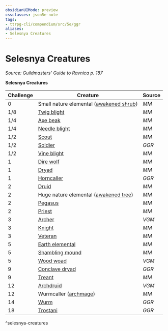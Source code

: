 ```yaml
---
obsidianUIMode: preview
cssclasses: json5e-note
tags:
- ttrpg-cli/compendium/src/5e/ggr
aliases:
- Selesnya Creatures
---
```

# Selesnya Creatures
*Source: Guildmasters' Guide to Ravnica p. 187* 

**Selesnya Creatures**

| Challenge | Creature | Source |
|-----------|----------|--------|
| 0 | Small nature elemental ([awakened shrub](Інструменти%20ДМ/CLI/bestiary/plant/awakened-shrub-xmm.md)) | *MM* |
| 1/8 | [Twig blight](Інструменти%20ДМ/CLI/bestiary/plant/twig-blight-xmm.md) | *MM* |
| 1/4 | [Axe beak](Інструменти%20ДМ/CLI/bestiary/monstrosity/axe-beak-xmm.md) | *MM* |
| 1/4 | [Needle blight](Інструменти%20ДМ/CLI/bestiary/plant/needle-blight-xmm.md) | *MM* |
| 1/2 | [Scout](Інструменти%20ДМ/CLI/bestiary/humanoid/scout-xmm.md) | *MM* |
| 1/2 | [Soldier](Інструменти%20ДМ/CLI/bestiary/humanoid/soldier-ggr.md) | *GGR* |
| 1/2 | [Vine blight](Інструменти%20ДМ/CLI/bestiary/plant/vine-blight-xmm.md) | *MM* |
| 1 | [Dire wolf](Інструменти%20ДМ/CLI/bestiary/beast/dire-wolf-xmm.md) | *MM* |
| 1 | [Dryad](Інструменти%20ДМ/CLI/bestiary/fey/dryad-xmm.md) | *MM* |
| 1 | [Horncaller](Інструменти%20ДМ/CLI/bestiary/humanoid/horncaller-ggr.md) | *GGR* |
| 2 | [Druid](Інструменти%20ДМ/CLI/bestiary/humanoid/druid-xmm.md) | *MM* |
| 2 | Huge nature elemental ([awakened tree](Інструменти%20ДМ/CLI/bestiary/plant/awakened-tree-xmm.md)) | *MM* |
| 2 | [Pegasus](Інструменти%20ДМ/CLI/bestiary/celestial/pegasus-xmm.md) | *MM* |
| 2 | [Priest](Інструменти%20ДМ/CLI/bestiary/humanoid/priest-xmm.md) | *MM* |
| 3 | [Archer](Інструменти%20ДМ/CLI/bestiary/humanoid/archer-mpmm.md) | *VGM* |
| 3 | [Knight](Інструменти%20ДМ/CLI/bestiary/humanoid/knight-xmm.md) | *MM* |
| 3 | [Veteran](Інструменти%20ДМ/CLI/bestiary/humanoid/warrior-veteran-xmm.md) | *MM* |
| 5 | [Earth elemental](Інструменти%20ДМ/CLI/bestiary/elemental/earth-elemental-xmm.md) | *MM* |
| 5 | [Shambling mound](Інструменти%20ДМ/CLI/bestiary/plant/shambling-mound-xmm.md) | *MM* |
| 5 | [Wood woad](Інструменти%20ДМ/CLI/bestiary/plant/wood-woad-mpmm.md) | *VGM* |
| 9 | [Conclave dryad](Інструменти%20ДМ/CLI/bestiary/fey/conclave-dryad-ggr.md) | *GGR* |
| 9 | [Treant](Інструменти%20ДМ/CLI/bestiary/plant/treant-xmm.md) | *MM* |
| 12 | [Archdruid](Інструменти%20ДМ/CLI/bestiary/humanoid/archdruid-mpmm.md) | *VGM* |
| 12 | Wurmcaller ([archmage](Інструменти%20ДМ/CLI/bestiary/humanoid/archmage-xmm.md)) | *MM* |
| 14 | [Wurm](Інструменти%20ДМ/CLI/bestiary/monstrosity/wurm-ggr.md) | *GGR* |
| 18 | [Trostani](Інструменти%20ДМ/CLI/bestiary/npc/trostani-ggr.md) | *GGR* |
^selesnya-creatures